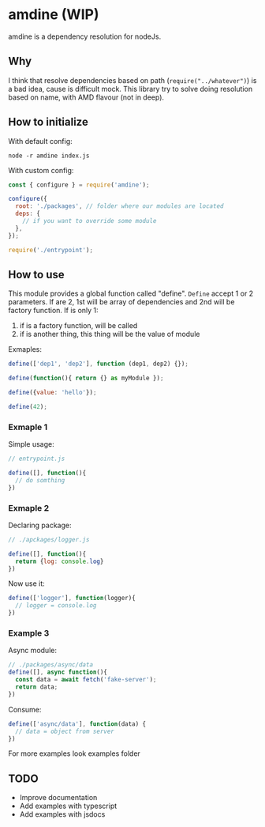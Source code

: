 # amdine (WIP)

amdine is a dependency resolution for nodeJs. 

## Why

I think that resolve dependencies based on path (`require("../whatever")`) is a bad idea, cause is difficult mock.
This library try to solve doing resolution based on name, with AMD flavour (not in deep).

## How to initialize 

With default config:

``` node -r amdine index.js ```


With custom config:

```js
const { configure } = require('amdine');

configure({
  root: './packages', // folder where our modules are located
  deps: { 
    // if you want to override some module
  },
});

require('./entrypoint');

```

## How to use

This module provides a global function called "define". 
`Define` accept 1 or 2 parameters. If are 2, 1st will be array of dependencies and 2nd will be factory function.
If is only 1:
  1) if is a factory function, will be called
  2) if is another thing, this thing will be the value of module

Exmaples:
```js
define(['dep1', 'dep2'], function (dep1, dep2) {});

define(function(){ return {} as myModule });

define({value: 'hello'});

define(42);
```

### Exmaple 1
Simple usage:
```js 
// entrypoint.js

define([], function(){
  // do somthing
})
```

### Exmaple 2
Declaring package:
```js 
// ./apckages/logger.js

define([], function(){
  return {log: console.log}
})
```

Now use it:
```js
define(['logger'], function(logger){
  // logger = console.log
})
```

### Example 3

Async module:

```js
// ./packages/async/data
define([], async function(){
  const data = await fetch('fake-server');
  return data;
})
```

Consume:
```js
define(['async/data'], function(data) {
  // data = object from server
})
```

For more examples look examples folder


## TODO

- Improve documentation
- Add examples with typescript
- Add examples with jsdocs